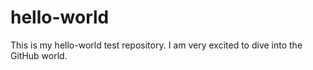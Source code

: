 # hello-world
This is my hello-world test repository.
I am very excited to dive into the GitHub world.
